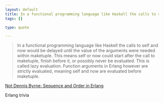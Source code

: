 ```yaml
--- 
layout: default
title: In a functional programming language like Haskell the calls to self and now would be ...
tags: []

type: quote

---
```

> In a functional programming language like Haskell the calls to self and now would be delayed until the value of the arguments were needed within maketuple. This means self or now could start after the call to maketuple, finish before it, or possibly never be evaluated. This is called lazy evaluation. Function arguments in Erlang however are strictly evaluated, meaning self and now are evaluated before maketuple.

<a href="http://notdennisbyrne.blogspot.com/2008/04/sequence-and-order-in-erlang.html">Not Dennis Byrne: Sequence and Order in Erlang</a>

Erlang trivia
